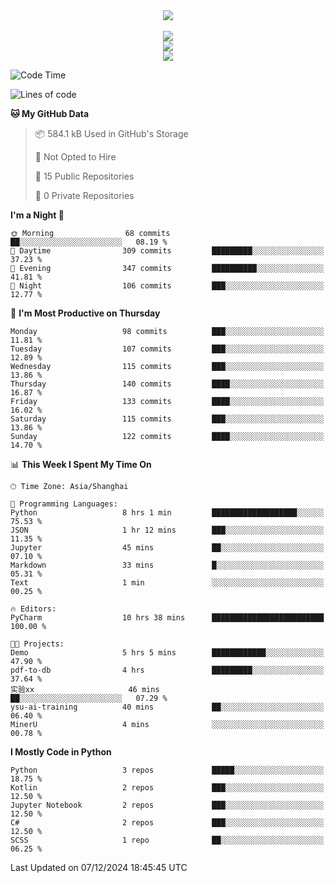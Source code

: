 <div align="center">
  <img src="https://readme-typing-svg.demolab.com?font=Zhi+Mang+Xing&size=40&pause=1000&color=000000&center=true&vCenter=true&lines=Baymax%E5%B0%8F%E6%8C%AF;Hello%20World"/><br/>
  <br/>
  <img src="https://skillicons.dev/icons?i=java,kotlin,python,c,cpp,html,css,javascript" /><br/>
  <img src="https://skillicons.dev/icons?i=spring,vue,pytorch,maven,gradle,mysql,sqlite,linux" /><br/>
  <img src="https://skillicons.dev/icons?i=idea,pycharm,webstorm,androidstudio,vscode,git,vim,md" /><br/>
</div>

<!--START_SECTION:waka-->
![Code Time](http://img.shields.io/badge/Code%20Time-414%20hrs%2032%20mins-blue)

![Lines of code](https://img.shields.io/badge/From%20Hello%20World%20I%27ve%20Written-5.3%20million%20lines%20of%20code-blue)

**🐱 My GitHub Data** 

> 📦 584.1 kB Used in GitHub's Storage 
 > 
> 🚫 Not Opted to Hire
 > 
> 📜 15 Public Repositories 
 > 
> 🔑 0 Private Repositories 
 > 
**I'm a Night 🦉** 

```text
🌞 Morning                68 commits          ██░░░░░░░░░░░░░░░░░░░░░░░   08.19 % 
🌆 Daytime                309 commits         █████████░░░░░░░░░░░░░░░░   37.23 % 
🌃 Evening                347 commits         ██████████░░░░░░░░░░░░░░░   41.81 % 
🌙 Night                  106 commits         ███░░░░░░░░░░░░░░░░░░░░░░   12.77 % 
```
📅 **I'm Most Productive on Thursday** 

```text
Monday                   98 commits          ███░░░░░░░░░░░░░░░░░░░░░░   11.81 % 
Tuesday                  107 commits         ███░░░░░░░░░░░░░░░░░░░░░░   12.89 % 
Wednesday                115 commits         ███░░░░░░░░░░░░░░░░░░░░░░   13.86 % 
Thursday                 140 commits         ████░░░░░░░░░░░░░░░░░░░░░   16.87 % 
Friday                   133 commits         ████░░░░░░░░░░░░░░░░░░░░░   16.02 % 
Saturday                 115 commits         ███░░░░░░░░░░░░░░░░░░░░░░   13.86 % 
Sunday                   122 commits         ████░░░░░░░░░░░░░░░░░░░░░   14.70 % 
```


📊 **This Week I Spent My Time On** 

```text
🕑︎ Time Zone: Asia/Shanghai

💬 Programming Languages: 
Python                   8 hrs 1 min         ███████████████████░░░░░░   75.53 % 
JSON                     1 hr 12 mins        ███░░░░░░░░░░░░░░░░░░░░░░   11.35 % 
Jupyter                  45 mins             ██░░░░░░░░░░░░░░░░░░░░░░░   07.10 % 
Markdown                 33 mins             █░░░░░░░░░░░░░░░░░░░░░░░░   05.31 % 
Text                     1 min               ░░░░░░░░░░░░░░░░░░░░░░░░░   00.25 % 

🔥 Editors: 
PyCharm                  10 hrs 38 mins      █████████████████████████   100.00 % 

🐱‍💻 Projects: 
Demo                     5 hrs 5 mins        ████████████░░░░░░░░░░░░░   47.90 % 
pdf-to-db                4 hrs               █████████░░░░░░░░░░░░░░░░   37.64 % 
实验xx                     46 mins             ██░░░░░░░░░░░░░░░░░░░░░░░   07.29 % 
ysu-ai-training          40 mins             ██░░░░░░░░░░░░░░░░░░░░░░░   06.40 % 
MinerU                   4 mins              ░░░░░░░░░░░░░░░░░░░░░░░░░   00.78 % 
```

**I Mostly Code in Python** 

```text
Python                   3 repos             █████░░░░░░░░░░░░░░░░░░░░   18.75 % 
Kotlin                   2 repos             ███░░░░░░░░░░░░░░░░░░░░░░   12.50 % 
Jupyter Notebook         2 repos             ███░░░░░░░░░░░░░░░░░░░░░░   12.50 % 
C#                       2 repos             ███░░░░░░░░░░░░░░░░░░░░░░   12.50 % 
SCSS                     1 repo              ██░░░░░░░░░░░░░░░░░░░░░░░   06.25 % 
```




 Last Updated on 07/12/2024 18:45:45 UTC
<!--END_SECTION:waka-->





